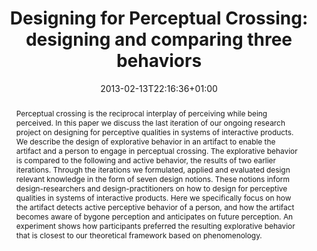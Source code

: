 ---
members: ["PLevy"]
slug: designing-for-perceptual-crossing-designing-and-comparing-three-behaviors
title: "Designing for Perceptual Crossing: designing and comparing three behaviors"
layout: publi
searchFilter: Publication
searchWeight: 8
publitype: inproceedings
subsection: conference
perceptq: true
researchpage: true
research: 
    -  perceptq
institution:
    heig: 1
    logo: TUe
    short: 'TU/e'
    name: "Eindhoven University of Technology"
    web: "https://www.tue.nl/en/"
    colo: "#c72125"
chaire: false
date: 2013-02-13T22:16:36+01:00
citation:
    authors:
        1: ["Deckers", "Eva", "E.J.L."]
        2: ["Wensveen", "Stephan", "S."]
        3: ["Levy", "Pierre", "P."]
        4: ["Ahn", "René", "R."]
    year: 2013
    title: "Designing for Perceptual Crossing: designing and comparing three behaviors"
    proceedings: "the Proceedings of SIGCHI Conference on Human Factors in Computing Systems, CHI'13"
    firstpage: "1901"
    lastpage: "1910"
    publisher: ["ACM", "Paris, France"]
    doi: "10.1145/2470654.2466251"
reference: "Deckers, E.J.L., Wensveen, S., Lévy, P., & Ahn, R. (2013). Designing for Perceptual Crossing: designing and comparing three behaviors. the Proceedings of SIGCHI Conference on Human Factors in Computing Systems, CHI'13 (pp 1901–1910). Paris, France: ACM. http://dx.doi.org/10.1145/2470654.2466251"
abstract: "Perceptual crossing is the reciprocal interplay of perceiving while being perceived. In this paper we discuss the last iteration of our ongoing research project on designing for perceptive qualities in systems of interactive products. We describe the design of explorative behavior in an artifact to enable the artifact and a person to engage in perceptual crossing. The explorative behavior is compared to the following and active behavior, the results of two earlier iterations. Through the iterations we formulated, applied and evaluated design relevant knowledge in the form of seven design notions. These notions inform design-researchers and design-practitioners on how to design for perceptive qualities in systems of interactive products. Here we specifically focus on how the artifact detects active perceptive behavior of a person, and how the artifact becomes aware of bygone perception and anticipates on future perception. An experiment shows how participants preferred the resulting explorative behavior that is closest to our theoretical framework based on phenomenology."
link:
    1: ["paper", "paper", "https://1drv.ms/b/s!AnQx_v88q65Qv4RTq-hbRDw6z8pYQw?e=DZgWkf"]
    5: ["dissertation", "dissertation", "https://dl.acm.org/doi/10.1145/2470654.2466251"]
---